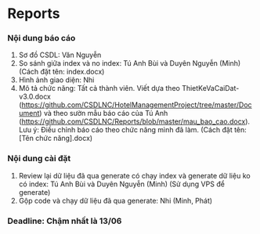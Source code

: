 # Reports
### Nội dung báo cáo

1. Sơ đồ CSDL: Văn Nguyễn 
2. So sánh giữa index và no index: Tú Anh Bùi và Duyên Nguyễn (Minh) (Cách đặt tên: index.docx)
3. Hình ảnh giao diện: Nhi
4. Mô tả chức năng: Tất cả thành viên. Viết dựa theo ThietKeVaCaiDat-v3.0.docx (https://github.com/CSDLNC/HotelManagementProject/tree/master/Document) và theo sườn mẫu báo cáo của Tú Anh (https://github.com/CSDLNC/Reports/blob/master/mau_bao_cao.docx). Lưu ý: Điều chỉnh báo cáo theo chức năng mình đã làm. 
(Cách đặt tên: [Tên chức năng].docx)

### Nội dung cài đặt

1. Review lại dữ liệu đã qua generate có chạy index và generate dữ liệu ko có index: Tú Anh Bùi và Duyên Nguyễn (Minh) (Sử dụng VPS để generate)
2. Gộp code và chạy dữ liệu đã qua generate: Nhi (Minh, Phát)

### Deadline: Chậm nhất là 13/06

